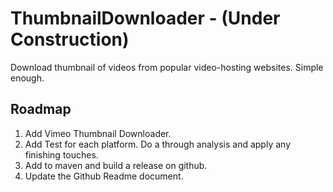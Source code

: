 # ThumbnailDownloader - (Under Construction)
Download thumbnail of videos from popular video-hosting websites. Simple enough.

## Roadmap
1. Add Vimeo Thumbnail Downloader.
2. Add Test for each platform. Do a through analysis and apply any finishing touches.
3. Add to maven and build a release on github.
4. Update the Github Readme document.

